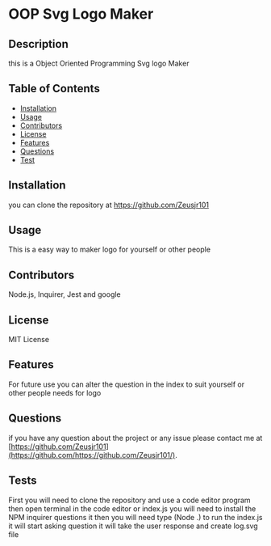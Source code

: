 
  # OOP Svg Logo Maker

  ## Description
  this is a Object Oriented Programming Svg logo Maker

  ## Table of Contents
  - [Installation](#installation)
  - [Usage](#usage)
  - [Contributors](#contributors)
  - [License](#license)
  - [Features](#features)
  - [Questions](#questions)
  - [Test](#tests)

  ## Installation
  you can clone the repository at https://github.com/Zeusjr101

  ## Usage
  This is a easy way to maker logo for yourself or other people

  ## Contributors
  Node.js, Inquirer, Jest and google

  ## License
  MIT License

  ## Features
  For future use you can alter the question in the index to suit yourself  or other people needs for logo


  ## Questions
  if you have any question about the project or any issue please contact me  at  [https://github.com/Zeusjr101](https://github.com/https://github.com/Zeusjr101/).


  ## Tests
  First you will need to clone the repository and use a code editor program then open  terminal in the code editor or index.js you will need to install the NPM inquirer questions it then you will need type (Node .) to run the index.js it will start asking question   it will take the user response and create log.svg file
  
